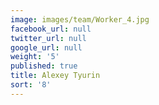 ```yaml
---
image: images/team/Worker_4.jpg
facebook_url: null
twitter_url: null
google_url: null
weight: '5'
published: true
title: Alexey Tyurin
sort: '8'
---
```

